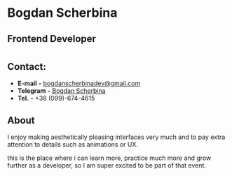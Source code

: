 # **Bogdan Scherbina** 
## **Frontend Developer**  

#

## **Contact:**
+ **E-mail** **-** bogdanscherbinadev@gmail.com
+ **Telegram** **-** [Bogdan Scherbina](t.me/quiddle)
+ **Tel.** **-** +38 (099)-674-4615

## **About**

I enjoy making aesthetically pleasing interfaces very much and to pay extra attention to details such as animations or UX.

this is the place where i can learn more, practice much more and grow further as a developer, so I am super excited to be part of that event.